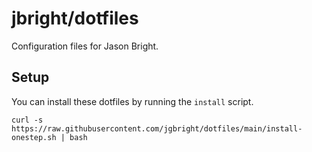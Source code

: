 # jbright/dotfiles

Configuration files for Jason Bright.

## Setup

You can install these dotfiles by running the `install` script.

    curl -s https://raw.githubusercontent.com/jgbright/dotfiles/main/install-onestep.sh | bash

